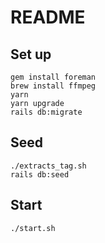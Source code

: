 # README
## Set up

```bundle
gem install foreman
brew install ffmpeg
yarn 
yarn upgrade
rails db:migrate
```

## Seed 
```chmod +x extracts_tag.sh
./extracts_tag.sh
rails db:seed
```

## Start
```
./start.sh
```
